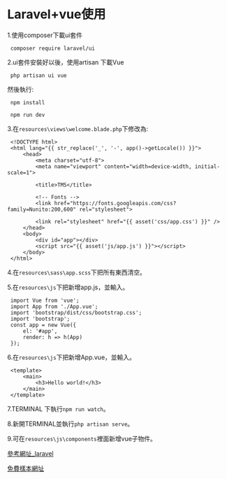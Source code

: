 # Laravel+vue使用

1.使用composer下載ui套件

     composer require laravel/ui
  
2.ui套件安裝好以後，使用artisan 下載Vue
 
     php artisan ui vue
     
 然後執行:
     
     npm install
     
     npm run dev
     
3.在`resources\views\welcome.blade.php`下修改為:

     <!DOCTYPE html>
     <html lang="{{ str_replace('_', '-', app()->getLocale()) }}">
         <head>
             <meta charset="utf-8">
             <meta name="viewport" content="width=device-width, initial-scale=1">

             <title>TMS</title>

             <!-- Fonts -->
             <link href="https://fonts.googleapis.com/css?family=Nunito:200,600" rel="stylesheet">

             <link rel="stylesheet" href="{{ asset('css/app.css') }}" />
         </head>
         <body>
             <div id="app"></div>
             <script src="{{ asset('js/app.js') }}"></script>
         </body>
     </html>

 4.在`resources\sass\app.scss`下把所有東西清空。
 
 5.在`resources\js`下把新增app.js，並輸入。
 
     import Vue from 'vue';
     import App from './App.vue';
     import 'bootstrap/dist/css/bootstrap.css';
     import 'bootstrap';
     const app = new Vue({
         el: '#app',
         render: h => h(App)
     });

 
 6.在`resources\js`下把新增App.vue，並輸入。
  
     <template>
         <main>
             <h3>Hello world!</h3>
         </main>
     </template>
     
7.TERMINAL 下執行`npm run watch`。

8.新開TERMINAL並執行`php artisan serve`。

9.可在`resources\js\components`裡面新增vue子物件。 
 
[參考網址_laravel](https://laravel.com/docs/7.x/frontend#introduction)   

[免費樣本網址](https://startbootstrap.com/)   
